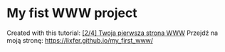 # My fist WWW project
 
 Created with this tutorial: [[2/4] Twoja pierwsza strona WWW](https://youtu.be/4RDuFUU9w48?t=3003)
Przejdź na moją stronę: https://lixfer.github.io/my_first_www/
